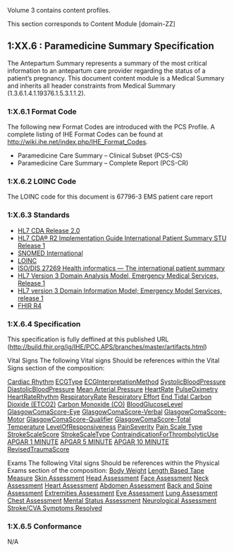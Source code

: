 Volume 3 contains content profiles.

This section corresponds to Content Module [domain-ZZ]

## 1:XX.6 : Paramedicine Summary Specification 
The Antepartum Summary represents a summary of the most critical information to an antepartum care provider regarding the status of a patient’s pregnancy. This document content module is a Medical Summary and inherits all header constraints from Medical Summary (1.3.6.1.4.1.19376.1.5.3.1.1.2).

### 1:X.6.1 Format Code

The following new Format Codes are introduced with the PCS Profile. A complete listing of IHE Format Codes can be found at http://wiki.ihe.net/index.php/IHE_Format_Codes.

* Paramedicine Care Summary – Clinical Subset (PCS-CS)
* Paramedicine Care Summary – Complete Report (PCS-CR)


### 1:X.6.2 LOINC Code
The LOINC code for this document is 67796-3 EMS patient care report

### 1:X.6.3 Standards
* [HL7 CDA Release 2.0](http://www.hl7.org/documentcenter/public/standards/dstu/CDAR2_IG_PROCNOTE_DSTU_R1_2010JUL.zip)
* [HL7 CDA® R2 Implementation Guide International Patient Summary STU Release 1](https://www.hl7.org/implement/standards/product_brief.cfm?product_id=483)
* [SNOMED International](http://www.snomed.org/snomed-ct/get-snomed-ct)
* [LOINC](http://www.regenstrief.org/medinformatics/loinc/)
* [ISO/DIS 27269 Health informatics — The international patient summary](https://www.iso.org/standard/79491.html)
* [HL7 Version 3 Domain Analysis Model, Emergency Medical Services, Release 1](http://www.hl7.org/implement/standards/product_brief.cfm?product_id=421)
* [HL7 version 3 Domain Information Model; Emergency Model Services, release 1](http://www.hl7.org/implement/standards/product_brief.cfm?product_id=302 )
* [FHIR R4](http://hl7.org/fhir/R4/)

### 1:X.6.4 Specification

This specification is fully deffined at this published URL (http://build.fhir.org/ig/IHE/PCC.APS/branches/master/artifacts.html)


Vital Signs 
The following Vital signs Should be references within the Vital Signs section of the composition:

[Cardiac Rhythm]()
[ECGType]()
[ECGInterpretationMethod]()
[SystolicBloodPressure]()
[DiastolicBloodPressure]()
[Mean Arterial Pressure]()
[HeartRate](http://hl7.org/fhir/StructureDefinition/heartrate)
[PulseOximetry](http://hl7.org/fhir/StructureDefinition/oxygensat)
[HeartRateRhythm]()
[RespiratoryRate](http://hl7.org/fhir/StructureDefinition/resprate)
[Respiratory Effort]()
[End Tidal Carbon Dioxide (ETCO2)]()
[Carbon Monoxide (CO)]()
[BloodGlucoseLevel]()
[GlasgowComaScore-Eye]()
[GlasgowComaScore-Verbal]()
[GlasgowComaScore-Motor]()
[GlasgowComaScore-Qualifier]()
[GlasgowComaScore-Total]()
[Temperature](http://hl7.org/fhir/StructureDefinition/bodytemp)
[LevelOfResponsiveness]()
[PainSeverity]()
[Pain Scale Type]()
[StrokeScaleScore]()
[StrokeScaleType]()
[ContraindicationForThrombolyticUse]()
[APGAR 1 MINUTE]()
[APGAR 5 MINUTE]()
[APGAR 10 MINUTE]()
[RevisedTraumaScore]()

Exams
The following Vital signs Should be references within the Physical Exams section of the composition:
[Body Weight](http://hl7.org/fhir/StructureDefinition/bodyweight)
[Length Based Tape Measure]()
[Skin Assessment]()
[Head Assessment]()
[Face Assessment]()
[Neck Assessment]()
[Heart Assessment]()
[Abdomen Assessment]()
[Back and Spine Assessment]()
[Extremities Assessment]()
[Eye Assessment]()
[Lung Assessment]()
[Chest Assessment]()
[Mental Status Assessment]()
[Neurological Assessment]()
[Stroke/CVA Symptoms Resolved]()

### 1:X.6.5 Conformance
N/A
